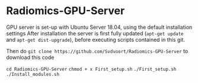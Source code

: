 # Radiomics-GPU-Server

GPU server is set-up with Ubuntu Server 18.04, using the default installation settings
After installation the server is first fully updated (`apt-get update` and `apt-get dist-upgrade`), before executing scripts contained in this git.

Then do `git clone https://github.com/Svdvoort/Radiomics-GPU-Server` to download this code

`cd Radiomics-GPU-Server`
`chmod + x First_setup.sh`
`./First_setup.sh`
`./Install_modules.sh`
